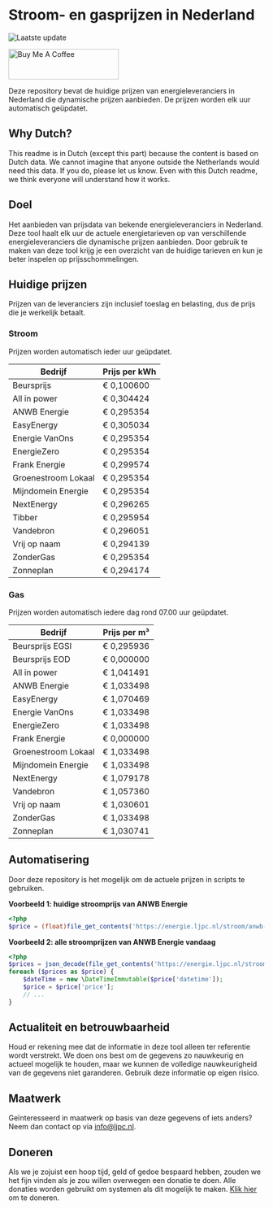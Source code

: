 # Stroom- en gasprijzen in Nederland

![Laatste update](https://img.shields.io/badge/laatste%20update-2023--10--10%2001%3A00%20CET-brightgreen)

<a href="https://www.buymeacoffee.com/Lars-" target="_blank"><img src="https://cdn.buymeacoffee.com/buttons/v2/default-orange.png" alt="Buy Me A Coffee" height="60" style="height: 60px !important;width: 217px !important;" ></a>

Deze repository bevat de huidige prijzen van energieleveranciers in Nederland die dynamische prijzen aanbieden. De prijzen worden elk uur automatisch geüpdatet.

## Why Dutch?

This readme is in Dutch (except this part) because the content is based on Dutch data. We cannot imagine that anyone outside the Netherlands would need this data. If you do, please let us know. Even with this Dutch readme, we think
everyone will understand how it works.

## Doel

Het aanbieden van prijsdata van bekende energieleveranciers in Nederland. Deze tool haalt elk uur de actuele energietarieven op van verschillende energieleveranciers die dynamische prijzen aanbieden. Door gebruik te maken van deze tool
krijg je een overzicht van de huidige tarieven en kun je beter inspelen op prijsschommelingen.

## Huidige prijzen

Prijzen van de leveranciers zijn inclusief toeslag en belasting, dus de prijs die je werkelijk betaalt.

### Stroom

Prijzen worden automatisch ieder uur geüpdatet.

 Bedrijf | Prijs per kWh 
---------|---------------
Beursprijs | € 0,100600
All in power | € 0,304424
ANWB Energie | € 0,295354
EasyEnergy | € 0,305034
Energie VanOns | € 0,295354
EnergieZero | € 0,295354
Frank Energie | € 0,299574
Groenestroom Lokaal | € 0,295354
Mijndomein Energie | € 0,295354
NextEnergy | € 0,296265
Tibber | € 0,295954
Vandebron | € 0,296051
Vrij op naam | € 0,294139
ZonderGas | € 0,295354
Zonneplan | € 0,294174


### Gas

Prijzen worden automatisch iedere dag rond 07.00 uur geüpdatet.

 Bedrijf | Prijs per m³ 
---------|--------------
Beursprijs EGSI | € 0,295936
Beursprijs EOD | € 0,000000
All in power | € 1,041491
ANWB Energie | € 1,033498
EasyEnergy | € 1,070469
Energie VanOns | € 1,033498
EnergieZero | € 1,033498
Frank Energie | € 0,000000
Groenestroom Lokaal | € 1,033498
Mijndomein Energie | € 1,033498
NextEnergy | € 1,079178
Vandebron | € 1,057360
Vrij op naam | € 1,030601
ZonderGas | € 1,033498
Zonneplan | € 1,030741


## Automatisering

Door deze repository is het mogelijk om de actuele prijzen in scripts te gebruiken.

**Voorbeeld 1: huidige stroomprijs van ANWB Energie**

```php
<?php
$price = (float)file_get_contents('https://energie.ljpc.nl/stroom/anwb-energie-nu.txt');

```

**Voorbeeld 2: alle stroomprijzen van ANWB Energie vandaag**

```php
<?php
$prices = json_decode(file_get_contents('https://energie.ljpc.nl/stroom/all-in-power-vandaag.json'),true);
foreach ($prices as $price) {
    $dateTime = new \DateTimeImmutable($price['datetime']);
    $price = $price['price'];
    // ...
}
```

## Actualiteit en betrouwbaarheid

Houd er rekening mee dat de informatie in deze tool alleen ter referentie wordt verstrekt. We doen ons best om de gegevens zo nauwkeurig en actueel mogelijk te houden, maar we kunnen de volledige nauwkeurigheid van de gegevens niet
garanderen. Gebruik deze informatie op eigen risico.

## Maatwerk

Geïnteresseerd in maatwerk op basis van deze gegevens of iets anders? Neem dan contact op
via [info@ljpc.nl](mailto:info@ljpc.nl?subject=Energie%20prijzen).

## Doneren

Als we je zojuist een hoop tijd, geld of gedoe bespaard hebben, zouden we het fijn vinden als je zou willen overwegen een
donatie te doen. Alle donaties worden gebruikt om systemen als dit mogelijk te
maken. [Klik hier](https://www.buymeacoffee.com/Lars-) om te doneren.
